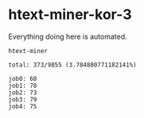 # htext-miner-kor-3

Everything doing here is automated.

```
htext-miner

total: 373/9855 (3.784880771182141%)

job0: 68
job1: 78
job2: 73
job3: 79
job4: 75
```